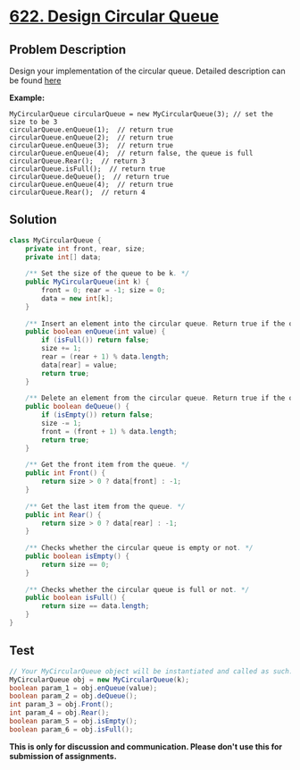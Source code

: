# [622. Design Circular Queue][title]

## Problem Description

Design your implementation of the circular queue. Detailed description can be found [here][title]

**Example:**

```
MyCircularQueue circularQueue = new MyCircularQueue(3); // set the size to be 3
circularQueue.enQueue(1);  // return true
circularQueue.enQueue(2);  // return true
circularQueue.enQueue(3);  // return true
circularQueue.enQueue(4);  // return false, the queue is full
circularQueue.Rear();  // return 3
circularQueue.isFull();  // return true
circularQueue.deQueue();  // return true
circularQueue.enQueue(4);  // return true
circularQueue.Rear();  // return 4
```

## Solution

```java
class MyCircularQueue {
    private int front, rear, size;
    private int[] data;
    
    /** Set the size of the queue to be k. */
    public MyCircularQueue(int k) {
        front = 0; rear = -1; size = 0;
        data = new int[k];
    }
    
    /** Insert an element into the circular queue. Return true if the operation is successful. */
    public boolean enQueue(int value) {
        if (isFull()) return false;
        size += 1;
        rear = (rear + 1) % data.length;
        data[rear] = value;
        return true;
    }
    
    /** Delete an element from the circular queue. Return true if the operation is successful. */
    public boolean deQueue() {
        if (isEmpty()) return false;
        size -= 1;
        front = (front + 1) % data.length;
        return true;
    }
    
    /** Get the front item from the queue. */
    public int Front() {
        return size > 0 ? data[front] : -1;
    }
    
    /** Get the last item from the queue. */
    public int Rear() {
        return size > 0 ? data[rear] : -1;
    }
    
    /** Checks whether the circular queue is empty or not. */
    public boolean isEmpty() {
        return size == 0;
    }
    
    /** Checks whether the circular queue is full or not. */
    public boolean isFull() {
        return size == data.length;
    }
}
```

## Test

```java
// Your MyCircularQueue object will be instantiated and called as such:
MyCircularQueue obj = new MyCircularQueue(k);
boolean param_1 = obj.enQueue(value);
boolean param_2 = obj.deQueue();
int param_3 = obj.Front();
int param_4 = obj.Rear();
boolean param_5 = obj.isEmpty();
boolean param_6 = obj.isFull();
```


**This is only for discussion and communication. Please don't use this for submission of assignments.**

[title]: https://leetcode.com/problems/design-circular-queue/